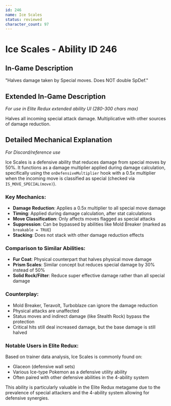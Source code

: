 ```yaml
---
id: 246
name: Ice Scales
status: reviewed
character_count: 97
---
```


# Ice Scales - Ability ID 246

## In-Game Description
"Halves damage taken by Special moves. Does NOT double SpDef."

## Extended In-Game Description
*For use in Elite Redux extended ability UI (280-300 chars max)*

Halves all incoming special attack damage. Multiplicative with other sources of damage reduction.   

## Detailed Mechanical Explanation
*For Discord/reference use*

Ice Scales is a defensive ability that reduces damage from special moves by 50%. It functions as a damage multiplier applied during damage calculation, specifically using the `onDefensiveMultiplier` hook with a 0.5x multiplier when the incoming move is classified as special (checked via `IS_MOVE_SPECIAL(move)`).

### Key Mechanics:
- **Damage Reduction**: Applies a 0.5x multiplier to all special move damage
- **Timing**: Applied during damage calculation, after stat calculations
- **Move Classification**: Only affects moves flagged as special attacks
- **Suppression**: Can be bypassed by abilities like Mold Breaker (marked as `breakable = TRUE`)
- **Stacking**: Does not stack with other damage reduction effects

### Comparison to Similar Abilities:
- **Fur Coat**: Physical counterpart that halves physical move damage
- **Prism Scales**: Similar concept but reduces special damage by 30% instead of 50%
- **Solid Rock/Filter**: Reduce super effective damage rather than all special damage

### Counterplay:
- Mold Breaker, Teravolt, Turboblaze can ignore the damage reduction
- Physical attacks are unaffected
- Status moves and indirect damage (like Stealth Rock) bypass the protection
- Critical hits still deal increased damage, but the base damage is still halved

### Notable Users in Elite Redux:
Based on trainer data analysis, Ice Scales is commonly found on:
- Glaceon (defensive wall sets)
- Various Ice-type Pokemon as a defensive utility ability
- Often paired with other defensive abilities in the 4-ability system

This ability is particularly valuable in the Elite Redux metagame due to the prevalence of special attackers and the 4-ability system allowing for defensive synergies.